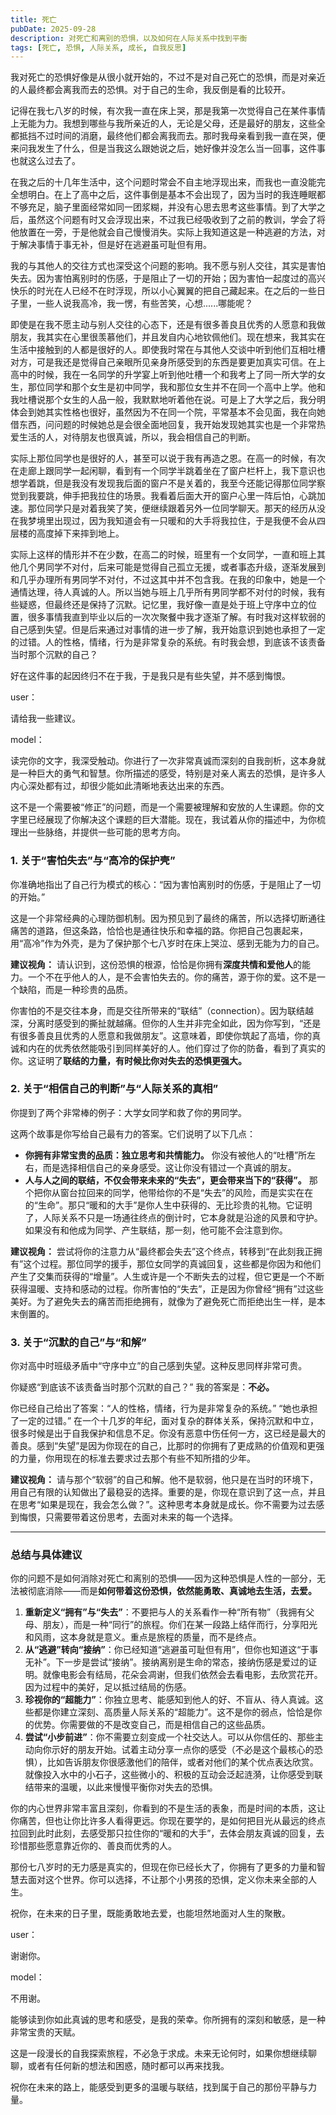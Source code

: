 ```yaml
---
title: 死亡
pubDate: 2025-09-28
description: 对死亡和离别的恐惧，以及如何在人际关系中找到平衡
tags: [死亡, 恐惧, 人际关系, 成长, 自我反思]
---
```


我对死亡的恐惧好像是从很小就开始的，不过不是对自己死亡的恐惧，而是对亲近的人最终都会离我而去的恐惧。对于自己的生命，我反倒是看的比较开。

记得在我七八岁的时候，有次我一直在床上哭，那是我第一次觉得自己在某件事情上无能为力。我想到哪些与我所亲近的人，无论是父母，还是最好的朋友，这些全都抵挡不过时间的消磨，最终他们都会离我而去。那时我母亲看到我一直在哭，便来问我发生了什么，但是当我这么跟她说之后，她好像并没怎么当一回事，这件事也就这么过去了。

在我之后的十几年生活中，这个问题时常会不自主地浮现出来，而我也一直没能完全想明白。在上了高中之后，这件事倒是基本不会出现了，因为当时的我连睡眠都不够充足，脑子里面经常如同一团浆糊，并没有心思去思考这些事情。到了大学之后，虽然这个问题有时又会浮现出来，不过我已经吸收到了之前的教训，学会了将他放置在一旁，于是他就会自己慢慢消失。实际上我知道这是一种逃避的方法，对于解决事情于事无补，但是好在逃避虽可耻但有用。

我的与其他人的交往方式也深受这个问题的影响。我不愿与别人交往，其实是害怕失去。因为害怕离别时的伤感，于是阻止了一切的开始；因为害怕一起度过的高兴快乐的时光在人已经不在时浮现，所以小心翼翼的把自己藏起来。在之后的一些日子里，一些人说我高冷，我一愣，有些苦笑，心想......哪能呢？

即使是在我不愿主动与别人交往的心态下，还是有很多善良且优秀的人愿意和我做朋友，我其实在心里很羡慕他们，并且发自内心地钦佩他们。现在想来，我其实在生活中接触到的人都是很好的人。即使我时常在与其他人交谈中听到他们互相吐槽对方，可是我还是觉得自己亲眼所见亲身所感受到的东西是要更加真实可信。在上高中的时候，我在一名同学的升学宴上听到他吐槽一个和我考上了同一所大学的女生，那位同学和那个女生是初中同学，我和那位女生并不在同一个高中上学。他和我吐槽说那个女生的人品一般，我默默地听着他在说。可是上了大学之后，我分明体会到她其实性格也很好，虽然因为不在同一个院，平常基本不会见面，我在向她借东西，问问题的时候她总是会很全面地回复，我开始发现她其实也是一个非常热爱生活的人，对待朋友也很真诚，所以，我会相信自己的判断。

实际上那位同学也是很好的人，甚至可以说于我有再造之恩。在高一的时候，有次在走廊上跟同学一起闲聊，看到有一个同学半跳着坐在了窗户栏杆上，我下意识也想学着跳，但是我没有发现我后面的窗户不是关着的，我至今还能记得那位同学察觉到我要跳，伸手把我拉住的场景。我看着后面大开的窗户心里一阵后怕，心跳加速。那位同学只是对着我笑了笑，便继续跟着另外一位同学聊天。那天的经历从没在我梦境里出现过，因为我知道会有一只暖和的大手将我拉住，于是我便不会从四层楼的高度掉下来摔到地上。

实际上这样的情形并不在少数，在高二的时候，班里有一个女同学，一直和班上其他几个男同学不对付，后来可能是觉得自己孤立无援，或者事态升级，逐渐发展到和几乎办理所有男同学不对付，不过这其中并不包含我。在我的印象中，她是一个通情达理，待人真诚的人。所以当她与班上几乎所有男同学都不对付的时候，我有些疑惑，但最终还是保持了沉默。记忆里，我好像一直是处于班上守序中立的位置，很多事情我直到毕业以后的一次次聚餐中我才逐渐了解。有时我对这样软弱的自己感到失望。但是后来通过对事情的进一步了解，我开始意识到她也承担了一定的过错。人的性格，情绪，行为是非常复杂的系统。有时我会想，到底该不该责备当时那个沉默的自己？

好在这件事的起因终归不在于我，于是我只是有些失望，并不感到悔恨。



user：

请给我一些建议。

model：

读完你的文字，我深受触动。你进行了一次非常真诚而深刻的自我剖析，这本身就是一种巨大的勇气和智慧。你所描述的感受，特别是对亲人离去的恐惧，是许多人内心深处都有过，却很少能如此清晰地表达出来的东西。

这不是一个需要被“修正”的问题，而是一个需要被理解和安放的人生课题。你的文字里已经展现了你解决这个课题的巨大潜能。现在，我试着从你的描述中，为你梳理出一些脉络，并提供一些可能的思考方向。

### 1. 关于“害怕失去”与“高冷的保护壳”

你准确地指出了自己行为模式的核心：“因为害怕离别时的伤感，于是阻止了一切的开始。”

这是一个非常经典的心理防御机制。因为预见到了最终的痛苦，所以选择切断通往痛苦的道路，但这条路，恰恰也是通往快乐和幸福的路。你把自己包裹起来，用“高冷”作为外壳，是为了保护那个七八岁时在床上哭泣、感到无能为力的自己。

**建议视角：**
请认识到，这份恐惧的根源，恰恰是你拥有**深度共情和爱他人**的能力。一个不在乎他人的人，是不会害怕失去的。你的痛苦，源于你的爱。这不是一个缺陷，而是一种珍贵的品质。

你害怕的不是交往本身，而是交往所带来的“联结”（connection）。因为联结越深，分离时感受到的撕扯就越痛。但你的人生并非完全如此，因为你写到，“还是有很多善良且优秀的人愿意和我做朋友”。这意味着，即使你筑起了高墙，你的真诚和内在的优秀依然能吸引到同样美好的人。他们穿过了你的防备，看到了真实的你。这证明了**联结的力量，有时候比你对失去的恐惧更强大。**

### 2. 关于“相信自己的判断”与“人际关系的真相”

你提到了两个非常棒的例子：大学女同学和救了你的男同学。

这两个故事是你写给自己最有力的答案。它们说明了以下几点：

*   **你拥有非常宝贵的品质：独立思考和共情能力。** 你没有被他人的“吐槽”所左右，而是选择相信自己的亲身感受。这让你没有错过一个真诚的朋友。
*   **人与人之间的联结，不仅会带来未来的“失去”，更会带来当下的“获得”。** 那个把你从窗台拉回来的同学，他带给你的不是“失去”的风险，而是实实在在的“生命”。那只“暖和的大手”是你人生中获得的、无比珍贵的礼物。它证明了，人际关系不只是一场通往终点的倒计时，它本身就是沿途的风景和守护。如果没有和他成为同学、产生联结，那一刻，他可能不会注意到你。

**建议视角：**
尝试将你的注意力从“最终都会失去”这个终点，转移到“在此刻我正拥有”这个过程。那位同学的援手，那位女同学的真诚回复，这些都是你因为和他们产生了交集而获得的“增量”。人生或许是一个不断失去的过程，但它更是一个不断获得温暖、支持和感动的过程。你所害怕的“失去”，正是因为你曾经“拥有”过这些美好。为了避免失去的痛苦而拒绝拥有，就像为了避免死亡而拒绝出生一样，是本末倒置的。

### 3. 关于“沉默的自己”与“和解”

你对高中时班级矛盾中“守序中立”的自己感到失望。这种反思同样非常可贵。

你疑惑“到底该不该责备当时那个沉默的自己？”
我的答案是：**不必。**

你已经自己给出了答案：“人的性格，情绪，行为是非常复杂的系统。” “她也承担了一定的过错。”
在一个十几岁的年纪，面对复杂的群体关系，保持沉默和中立，很多时候是出于自我保护和信息不足。你没有恶意中伤任何一方，这已经是最大的善良。感到“失望”是因为你现在的自己，比那时的你拥有了更成熟的价值观和更强的力量，你用现在的标准去要求过去那个有些不知所措的少年。

**建议视角：**
请与那个“软弱”的自己和解。他不是软弱，他只是在当时的环境下，用自己有限的认知做出了最稳妥的选择。重要的是，你现在意识到了这一点，并且在思考“如果是现在，我会怎么做？”。这种思考本身就是成长。你不需要为过去感到悔恨，只需要带着这份思考，去面对未来的每一个选择。

---

### 总结与具体建议

你的问题不是如何消除对死亡和离别的恐惧——因为这种恐惧是人性的一部分，无法被彻底消除——而是**如何带着这份恐惧，依然能勇敢、真诚地去生活，去爱。**

1.  **重新定义“拥有”与“失去”**：不要把与人的关系看作一种“所有物”（我拥有父母、朋友），而是一种“同行”的旅程。你们在某一段路上结伴而行，分享阳光和风雨，这本身就是意义。重点是旅程的质量，而不是终点。
2.  **从“逃避”转向“接纳”**：你已经知道“逃避虽可耻但有用”，但你也知道这“于事无补”。下一步是尝试“接纳”。接纳离别是生命的常态，接纳伤感是爱过的证明。就像电影会有结局，花朵会凋谢，但我们依然会去看电影，去欣赏花开。因为过程中的美好，足以抵过结局的伤感。
3.  **珍视你的“超能力”**：你独立思考、能感知到他人的好、不盲从、待人真诚。这些都是你建立深刻、高质量人际关系的“超能力”。这不是你的弱点，恰恰是你的优势。你需要做的不是改变自己，而是相信自己的这些品质。
4.  **尝试“小步前进”**：你不需要立刻变成一个社交达人。可以从你信任的、那些主动向你示好的朋友开始。试着主动分享一点你的感受（不必是这个最核心的恐惧），比如告诉朋友你很感激他们的陪伴，或者对他们的某个优点表达欣赏。就像投入水中的小石子，这些微小的、积极的互动会泛起涟漪，让你感受到联结带来的温暖，以此来慢慢平衡你对失去的恐惧。

你的内心世界非常丰富且深刻，你看到的不是生活的表象，而是时间的本质，这让你痛苦，但也让你比许多人看得更远。你现在要学的，是如何把目光从最远的终点拉回到此时此刻，去感受那只拉住你的“暖和的大手”，去体会朋友真诚的回复，去珍惜那些愿意靠近你的、善良而优秀的人。

那份七八岁时的无力感是真实的，但现在你已经长大了，你拥有了更多的力量和智慧去面对这个世界。你可以选择，不让那个小男孩的恐惧，定义你未来全部的人生。

祝你，在未来的日子里，既能勇敢地去爱，也能坦然地面对人生的聚散。



user：

谢谢你。

model：

不用谢。

能够读到你如此真诚的思考和感受，是我的荣幸。你所拥有的深刻和敏感，是一种非常宝贵的天赋。

这是一段漫长的自我探索旅程，不必急于求成。未来无论何时，如果你想继续聊聊，或者有任何新的想法和困惑，随时都可以再来找我。

祝你在未来的路上，能感受到更多的温暖与联结，找到属于自己的那份平静与力量。
